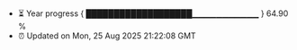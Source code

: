 - ⏳ Year progress { ███████████████████▁▁▁▁▁▁▁▁▁▁▁ } 64.90 %
- ⏰ Updated on Mon, 25 Aug 2025 21:22:08 GMT

